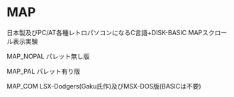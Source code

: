 # MAP
日本製及びPC/AT各種レトロパソコンになるC言語+DISK-BASIC MAPスクロール表示実験

MAP_NOPAL パレット無し版

MAP_PAL パレット有り版

MAP_COM LSX-Dodgers(Gaku氏作)及びMSX-DOS版(BASICは不要)
